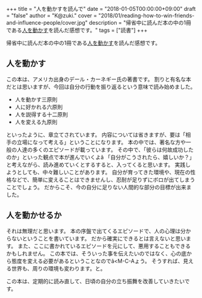 +++
title = "人を動かすを読んで"
date = "2018-01-05T00:00:00+09:00"
draft = "false"
author = "K@zuki."
cover = "2018/01/reading-how-to-win-friends-and-influence-people/cover.jpg"
description = "帰省中に読んだ本の中の1冊である[人を動かす](https://www.amazon.co.jp/%E4%BA%BA%E3%82%92%E5%8B%95%E3%81%8B%E3%81%99-%E6%96%B0%E8%A3%85%E7%89%88-D%E3%83%BB%E3%82%AB%E3%83%BC%E3%83%8D%E3%82%AE%E3%83%BC-ebook/dp/B00UBSPBPA/ref=dp_kinw_strp_1)を読んだ感想です。"
tags = ["読書"]
+++

帰省中に読んだ本の中の1冊である[人を動かす](https://www.amazon.co.jp/%E4%BA%BA%E3%82%92%E5%8B%95%E3%81%8B%E3%81%99-%E6%96%B0%E8%A3%85%E7%89%88-D%E3%83%BB%E3%82%AB%E3%83%BC%E3%83%8D%E3%82%AE%E3%83%BC-ebook/dp/B00UBSPBPA/ref=dp_kinw_strp_1)を読んだ感想です。

## 人を動かす
この本は、アメリカ出身のデール・カーネギー氏の著書です。
割りと有名な本だとは思いますが、今回は自分の行動を振り返るという意味で読み始めました。

* 人を動かす三原則
* 人に好かれる六原則
* 人を説得する十二原則
* 人を変える九原則

といったように、章立てされています。
内容については省きますが、要は「相手の立場になって考える」ということになります。
本の中では、著名な方や一般の人達の多くのエピソードが載っています。
その中で、「彼らは何故成功したのか」といった観点で本が進んでいくよã<M-C-A>
「自分がこうされたら、嬉しいか？」と考えながら、読み進めていくとするすると、入ってくると思います。
実践しようとしても、中々難しいことがあります。
自分が育ってきた環境や、現在の性格などで、簡単に変えることはできませんし、忍耐が足りずにボロが出てしまうことでしょう。
だからこそ、今の自分に足りない人間的な部分の目標が出来ました。

## 人を動かせるか
それは無理だと思います。
本の序盤で出てくるエピソードで、人の心理は分からないということを書いています。
だから確実にできるとは言えないと思います。
また、ここに書かれているエピソードを元にして、悪用することもできるかもしれません。
この本では、そういった事を伝えたいのではなく、心の底から態度を変える必要があるということなのでã<M-C-Aょう。
そうすれば、見える世界も、周りの環境も変わります。と。

この本は、定期的に読み直して、日頃の自分の立ち振舞を改善していきたいです。
